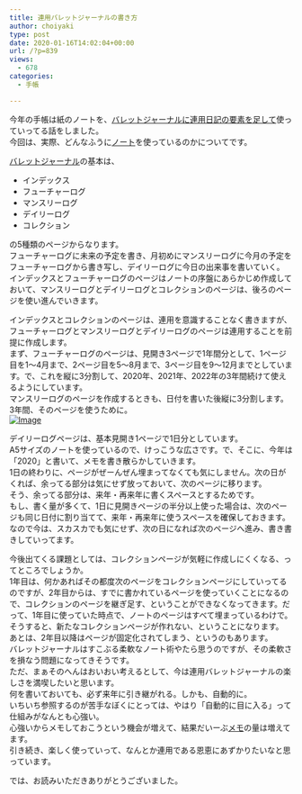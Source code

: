 ```yaml
---
title: 連用バレットジャーナルの書き方
author: choiyaki
type: post
date: 2020-01-16T14:02:04+00:00
url: /?p=839
views:
  - 678
categories:
  - 手帳

---
```

今年の手帳は紙のノートを、[バレットジャーナルに連用日記の要素を足して][1]使っていってる話をしました。  
今回は、実際、どんなふうに[ノート][2]を使っているのかについてです。

[バレットジャーナル][3]の基本は、

  * インデックス
  * フューチャーログ
  * マンスリーログ
  * デイリーログ
  * コレクション

の5種類のページからなります。  
フューチャーログに未来の予定を書き、月初めにマンスリーログに今月の予定をフューチャーログから書き写し、デイリーログに今日の出来事を書いていく。  
インデックスとフューチャーログのページはノートの序盤にあらかじめ作成しておいて、マンスリーログとデイリーログとコレクションのページは、後ろのページを使い進んでいきます。

インデックスとコレクションのページは、連用を意識することなく書きますが、フューチャーログとマンスリーログとデイリーログのページは連用することを前提に作成します。  
まず、フューチャーログのページは、見開き3ページで1年間分として、1ページ目を1〜4月まで、2ページ目を5〜8月まで、3ページ目を9〜12月までとしています。で、これを縦に3分割して、2020年、2021年、2022年の3年間続けて使えるようにしています。  
マンスリーログのページを作成するときも、日付を書いた後縦に3分割します。3年間、そのページを使うために。  
[![Image][4]][5]

デイリーログページは、基本見開き1ページで1日分としています。  
A5サイズのノートを使っているので、けっこうな広さです。で、そこに、今年は「2020」と書いて、メモを書き散らかしていきます。  
1日の終わりに、ページがぜーんぜん埋まってなくても気にしません。次の日がくれば、余ってる部分は気にせず放っておいて、次のページに移ります。  
そう、余ってる部分は、来年・再来年に書くスペースとするためです。  
もし、書く量が多くて、1日に見開きページの半分以上使った場合は、次のページも同じ日付に割り当てて、来年・再来年に使うスペースを確保しておきます。  
なので今は、スカスカでも気にせず、次の日になれば次のページへ進み、書き書きしていってます。

今後出てくる課題としては、コレクションページが気軽に作成しにくくなる、ってところでしょうか。  
1年目は、何かあればその都度次のページをコレクションページにしていってるのですが、2年目からは、すでに書かれているページを使っていくことになるので、コレクションのページを継ぎ足す、ということができなくなってきます。だって、1年目に使っていた時点で、ノートのページはすべて埋まっているわけで。そうすると、新たなコレクションページが作れない、ということになります。  
あとは、2年目以降はページが固定化されてしまう、というのもあります。  
バレットジャーナルはすこぶる柔軟なノート術やたら思うのですが、その柔軟さを損なう問題になってきそうです。  
ただ、まぁそのへんはおいおい考えるとして、今は連用バレットジャーナルの楽しさを満喫したいと思います。  
何を書いておいても、必ず来年に引き継がれる。しかも、自動的に。  
いちいち参照するのが苦手なぼくにとっては、やはり「自動的に目に入る」って仕組みがなんとも心強い。  
心強いからメモしておこうという機会が増えて、結果だいーぶ[メモ][6]の量は増えてます。  
引き続き、楽しく使っていって、なんとか連用である恩恵にあずかりたいなと思っています。

では、お読みいただきありがとうございました。

 [1]: https://choiyaki.com/?p=833
 [2]: https://scrapbox.io/choiyaki-hondana/%E3%83%8E%E3%83%BC%E3%83%88
 [3]: https://scrapbox.io/choiyaki-hondana/%E3%83%90%E3%83%AC%E3%83%83%E3%83%88%E3%82%B8%E3%83%A3%E3%83%BC%E3%83%8A%E3%83%AB
 [4]: https://gyazo.com/eeaff277d6a490b85e14e7968238e945/thumb/1000
 [5]: https://gyazo.com/eeaff277d6a490b85e14e7968238e945
 [6]: https://scrapbox.io/choiyaki-hondana/%E3%83%A1%E3%83%A2